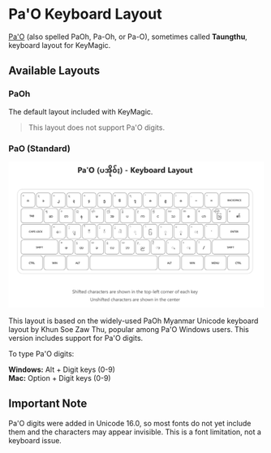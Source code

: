 
# Pa'O Keyboard Layout

[Pa'O](https://en.wikipedia.org/wiki/Pa%27O_language) (also spelled PaOh, Pa-Oh, or Pa-O), sometimes called **Taungthu**, keyboard layout for KeyMagic.

## Available Layouts

### PaOh

The default layout included with KeyMagic.
> This layout does not support Pa'O digits.

### PaO (Standard)
![Pa'O Keyboard Layout](Keyboard%20Layout.jpg)

This layout is based on the widely-used PaOh Myanmar Unicode keyboard layout by Khun Soe Zaw Thu, popular among Pa'O Windows users. This version includes support for Pa'O digits.

To type Pa'O digits:

**Windows:** Alt + Digit keys (0-9)  
**Mac:** Option + Digit keys (0-9)

## Important Note

Pa'O digits were added in Unicode 16.0, so most fonts do not yet include them and the characters may appear invisible. This is a font limitation, not a keyboard issue.